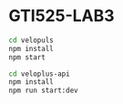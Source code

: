 # GTI525-LAB3

```bash
cd velopuls
npm install
npm start
```

```bash
cd veloplus-api
npm install
npm run start:dev
```
